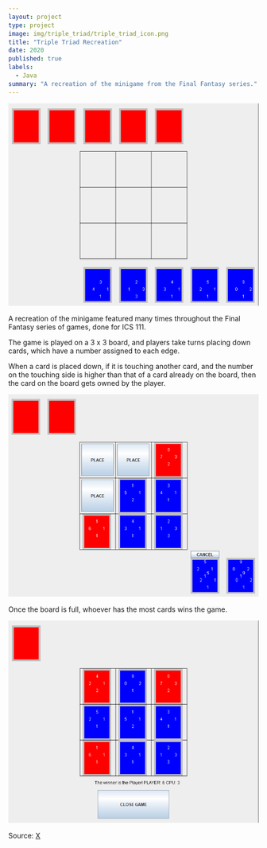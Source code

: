 ```yaml
---
layout: project
type: project
image: img/triple_triad/triple_triad_icon.png
title: "Triple Triad Recreation"
date: 2020
published: true
labels:
  - Java
summary: "A recreation of the minigame from the Final Fantasy series."
---
```


<img class="img-fluid" src="../img/triple_triad/triple_triad1.png">

A recreation of the minigame featured many times throughout the Final Fantasy series of games, done for ICS 111.

The game is played on a 3 x 3 board, and players take turns placing down cards, which have a number assigned to each edge.

When a card is placed down, if it is touching another card, and the number on the touching side is higher than that of a card already on the board, then the card on the board gets owned by the player.

<img class="img-fluid" src="../img/triple_triad/triple_triad2.png">

Once the board is full, whoever has the most cards wins the game.

<img class="img-fluid" src="../img/triple_triad/triple_triad3.png">

Source: <a href=""><i class="large github icon "></i>X</a>
